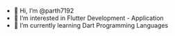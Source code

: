 - 👋 Hi, I’m @parth7192
- 👀 I’m interested in Flutter Development - Application
- 🌱 I’m currently learning Dart Programming Languages

<!---
parth7192/parth7192 is a ✨ special ✨ repository because its `README.md` (this file) appears on your GitHub profile.
You can click the Preview link to take a look at your changes.
--->
